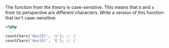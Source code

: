 
The function from the theory is case-sensitive. This means that `A` and `a` from its perspective are different characters. Write a version of this function that isn't case-sensitive:

```php
<?php

countChars('HexlEt', 'e'); // 2
countChars('HexlEt', 'E'); // 2
```
